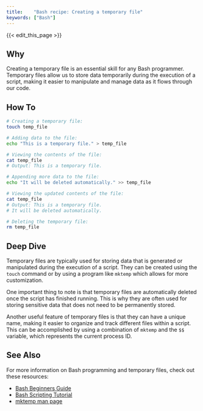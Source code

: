 ```yaml
---
title:    "Bash recipe: Creating a temporary file"
keywords: ["Bash"]
---
```


{{< edit_this_page >}}

## Why

Creating a temporary file is an essential skill for any Bash programmer. Temporary files allow us to store data temporarily during the execution of a script, making it easier to manipulate and manage data as it flows through our code.

## How To

```Bash
# Creating a temporary file:
touch temp_file

# Adding data to the file:
echo "This is a temporary file." > temp_file

# Viewing the contents of the file:
cat temp_file
# Output: This is a temporary file.

# Appending more data to the file:
echo "It will be deleted automatically." >> temp_file

# Viewing the updated contents of the file:
cat temp_file
# Output: This is a temporary file.
# It will be deleted automatically.

# Deleting the temporary file:
rm temp_file
```

## Deep Dive

Temporary files are typically used for storing data that is generated or manipulated during the execution of a script. They can be created using the `touch` command or by using a program like `mktemp` which allows for more customization.

One important thing to note is that temporary files are automatically deleted once the script has finished running. This is why they are often used for storing sensitive data that does not need to be permanently stored.

Another useful feature of temporary files is that they can have a unique name, making it easier to organize and track different files within a script. This can be accomplished by using a combination of `mktemp` and the `$$` variable, which represents the current process ID.

## See Also

For more information on Bash programming and temporary files, check out these resources:

- [Bash Beginners Guide](https://www.tldp.org/LDP/Bash-Beginners-Guide/html/)
- [Bash Scripting Tutorial](https://linuxconfig.org/bash-scripting-tutorial-for-beginners)
- [mktemp man page](https://linux.die.net/man/1/mktemp)